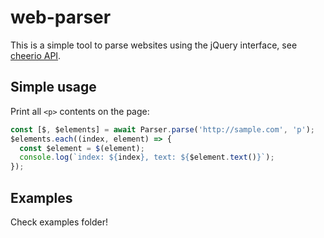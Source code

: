 # web-parser

This is a simple tool to parse websites using the jQuery interface, see [cheerio API](https://cheerio.js.org/classes/Cheerio.html).

## Simple usage

Print all `<p>` contents on the page:

```javascript
const [$, $elements] = await Parser.parse('http://sample.com', 'p');
$elements.each((index, element) => {
  const $element = $(element);
  console.log(`index: ${index}, text: ${$element.text()}`);
});
```

## Examples

Check examples folder!
